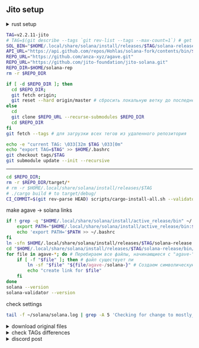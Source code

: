 ## Jito setup

<details>
<summary>rust setup</summary>

```bash
curl https://sh.rustup.rs -sSf | sh
source $HOME/.cargo/env
rustup component add rustfmt
```

```bash
. "$HOME/.cargo/env"
rustup show
```

```bash
apt update
apt install libssl-dev libudev-dev pkg-config zlib1g-dev llvm clang cmake make libprotobuf-dev protobuf-compiler -y
```

</details>


```bash
TAG=v2.2.11-jito
# TAG=$(git describe --tags `git rev-list --tags --max-count=1`) # get last TAG
SOL_BIN="$HOME/.local/share/solana/install/releases/$TAG/solana-release/bin"
API_URL="https://api.github.com/repos/Hohlas/solana-fork/contents/bin/$TAG"
REPO_URL="https://github.com/anza-xyz/agave.git"
REPO_URL="https://github.com/jito-foundation/jito-solana.git"
REPO_DIR=$HOME/solana-rep
rm -r $REPO_DIR
```

```bash
if [ -d $REPO_DIR ]; then 
  cd $REPO_DIR; 
  git fetch origin; 
  git reset --hard origin/master # сбросить локальную ветку до последнего коммита из git
else
  cd
  git clone $REPO_URL --recurse-submodules $REPO_DIR
  cd $REPO_DIR
fi
git fetch --tags # для загрузки всех тегов из удаленного репозитория
```



```bash
echo -e "current TAG: \033[32m $TAG \033[0m"
echo "export TAG=$TAG" >> $HOME/.bashrc
git checkout tags/$TAG
git submodule update --init --recursive
```

---

```bash
cd $REPO_DIR;
rm -r $REPO_DIR/target/*
# rm -r $HOME/.local/share/solana/install/releases/$TAG
# ./cargo build # to target/debug/
CI_COMMIT=$(git rev-parse HEAD) scripts/cargo-install-all.sh --validator-only ~/.local/share/solana/install/releases/"$TAG"/solana-release
```

make agave -> solana links
```bash
if ! grep -q "$HOME/.local/share/solana/install/active_release/bin" ~/.bashrc; then
    export PATH="$HOME/.local/share/solana/install/active_release/bin:$PATH"
    echo 'export PATH='$PATH >> ~/.bashrc
fi
ln -sfn $HOME/.local/share/solana/install/releases/$TAG/solana-release $HOME/.local/share/solana/install/active_release
cd "$HOME/.local/share/solana/install/releases/$TAG/solana-release/bin/"
for file in agave-*; do # Перебираем все файлы, начинающиеся с "agave-"
    if [ -f "$file" ]; then # файл существует ли 
        ln -sf "$file" "${file/agave-/solana-}" # Создаем символическую ссылку
        echo "create link for $file"
    fi
done
solana --version
solana-validator --version
```
check settings
```bash
tail -f ~/solana/solana.log | grep -A 5 'Checking for change to mostly_confirmed_threshold'
```

<details>
<summary>download original files</summary>

```bash
FILES_DIR="$HOME/files_$TAG"
mkdir -p $FILES_DIR
rm -r $FILES_DIR/*
REPO_URL="jito-foundation/jito-solana/refs/tags/$TAG"
REPO_URL="anza-xyz/agave/refs/tags/$TAG"
```

```bash
rm -r $FILES_DIR/*
curl -o $FILES_DIR/consensus.rs https://raw.githubusercontent.com/$REPO_URL/core/src/consensus.rs
curl -o $FILES_DIR/progress_map.rs https://raw.githubusercontent.com/$REPO_URL/core/src/consensus/progress_map.rs
curl -o $FILES_DIR/replay_stage.rs https://raw.githubusercontent.com/$REPO_URL/core/src/replay_stage.rs
curl -o $FILES_DIR/fork_choice.rs https://raw.githubusercontent.com/$REPO_URL/core/src/consensus/fork_choice.rs
curl -o $FILES_DIR/vote_simulator.rs https://raw.githubusercontent.com/$REPO_URL/core/src/vote_simulator.rs
curl -o $FILES_DIR/mod.rs https://raw.githubusercontent.com/$REPO_URL/programs/vote/src/vote_state/mod.rs
curl -o $FILES_DIR/mod_sdk.rs https://raw.githubusercontent.com/$REPO_URL/sdk/program/src/vote/state/mod.rs
echo -e "get files from \033[32m $REPO_URL \033[0m ok "
```

</details>

<details>
<summary>check TAGs differences </summary>

[JitoGit](https://github.com/jito-foundation/jito-solana/releases) | [AgaveGit](https://github.com/anza-xyz/agave/releases)
```bash
TAG1=v2.0.15-jito
```

```bash
GREEN=$'\033[32m'; RED=$'\033[31m'; YELLOW=$'\033[33m'; BLUE=$'\033[34m'; CLEAR=$'\033[0m'
FILES=(
    "core/src/consensus.rs"
    "core/src/consensus/progress_map.rs"
    "core/src/consensus/fork_choice.rs"
    "core/src/replay_stage.rs"
    "core/src/vote_simulator.rs"
    "programs/vote/src/vote_state/mod.rs"
    "sdk/program/src/vote/state/mod.rs"
)
echo -e "\n  - TAGs $BLUE$TAG$CLEAR & $BLUE$TAG1$CLEAR differences - "
for FILE in "${FILES[@]}"; do
    DIFF=$(git diff "$TAG" "$TAG1" -- "$FILE") # различия между тегами
    if [ -n "$DIFF" ]; then
        echo -e "${RED}files are different:${CLEAR} $FILE"
        # echo "$DIFF"  # Выводим различия
    else
        echo -e "${GREEN}files the same:${CLEAR} $FILE"
    fi
done

```

</details>


<details>
<summary>discord post</summary>

[Shinobi discord post](https://discord.com/channels/428295358100013066/673718028323782674/1281017905454121035)  
Патч для оптимизации работы валидатора Solana направлен на улучшение процесса голосования, чтобы валидатор мог эффективнее участвовать в консенсусе сети, минимизировать отставание (лаг) и избегать голосования за "мертвые" форки (альтернативные ветки блокчейна, которые не получают достаточной поддержки). Основная идея заключается в настройке дополнительных критериев, которые применяются поверх стандартной логики голосования валидатора. Эти критерии задаются через конфигурационный файл mostly_confirmed_threshold, который содержит четыре параметра.

mostly confirmed threshold  определяет долю голосов, взвешенных по стейку, которую слот должен получить, чтобы считаться "наиболее подтвержденным". Например, значение 0.55 означает, что слот будет считаться подтвержденным после получения 55% голосов от общего стейка сети. Чем выше это значение, тем более консервативным становится валидатор: он будет ждать большего количества голосов от других участников сети, что снизит риск голосования за "мертвый" форк, но увеличит задержку. Не рекомендуется выше 0.6, так как это может сломать голосование. Уменьшение (например, до 0.4) уменьшит лаг и даст больше кредитов, но увеличит риск выбора неправильного форка.

slots beyond указывает, на сколько слотов вперед от последнего "наиболее  подтвержденного" слота валидатор будет голосовать без дополнительных проверок. При значении 2 валидатор будет голосовать за два слота вперед от последнего подтвержденного слота , независимо от того, сколько стейка они набрали. Меньшие значения этого параметра снизят риск, но увеличат задержку и уменьшат кредиты, так как валидатор будет ждать больше подтверждений перед голосованием. Не рекомендуется более 4. *I would not recommend greater than 0.6 for mostly confirmed threshold, or greater than 4 for vote-ahead.* 

Skip behavior - определяет, что делать после пропуска слота (когда между голосующими слотами возникает разрыв). Возможные значения:
  0: ничего не делать, голосование продолжается как обычно.
  1: после пропуска валидатор не голосует за следующий слот, пока тот не достигнет "mostly confirmed threshold". Это делает второй параметр (slots beyond) равным 0 сразу после пропуска.
  2: то же, что и 1, но вместо порога "mostly confirmed" используется полное достижение консенсуса. Это очень "медленный" вариант, так как валидатор вообще не будет помогать консенсусу после пропусков, а будет ждать, пока консенсус уже сформируется. Автор рекомендует использовать только 0, так как другие значения не дают заметной пользы.

Escape hatch - количество слотов без голосования, после которого патч временно отключается. Это защитный механизм на случай, если патч из-за ошибки или неправильной настройки мешает валидатору голосовать, или если сеть в целом не может достичь консенсуса. Например, при значении 24 патч отключится, если валидатор не проголосовал за 24 слота подряд.

---

Если ваша цель — максимум кредитов с минимальным риском, попробуйте 0.5 4 0 24. Если приоритет — стабильность и безопасность, то 0.55-0.6 2 0 24.

---

Дополнительные механизмы:  
- Backfill votes - автоматически заполняет пропущенные голоса, если валидатор пропустил голосование за промежуточные слоты. Например, проголосовал за слот A, а следующий доступный — E, патч добавляет голоса за слоты B, C, D, если они тоже доступны. Это увеличивает "приверженность" текущему форку, что дает больше кредитов за голосование, но увеличивает штрафы, если форк "умрет".
- Не удалять устаревшие голоса: стандартный код убирает старые голоса из "башни" (tower), но с патчем голоса сохраняются дольше, что тоже увеличивает кредиты, но повышает риск приверженности "мертвому" форку.
- Ограничение приверженности: патч обрезает голоса за слоты, которые еще не проголосованы, если это увеличивает приверженность текущему форку более чем на 64 слота. Это балансирует риски и предотвращает слишком долгие "зависания" валидатора.

Аналогия с охотой стаи волков. Некоторые волки бегут впереди стаи (голосуют раньше), но если они убегают слишком далеко, то могут потерять стаю (оказаться на "мертвом" форке). Патч позволяет валидатору идти немного впереди (например, на 4 слота вперед от 45% стаи), но останавливаться и ждать, если он слишком оторвался. Это баланс между скоростью и безопасностью для предотвращения потери связи с основной группой.
Стандартный код Solana позволяет валидатору уходить вперед на 8 шагов от 38% стаи. Автор патча считает, что если стая не может поддерживать такой темп, то нет смысла уходить так далеко вперед, и 4 шагов вполне достаточно

---
Some of this was implemented before I really even knew Rust so it's a little hokey.  In particular, the configuration mechanism that provides tunable parameters is gross and just re-reads a config file once per minute to get updated values.

The config file is stored in the validator's root directory and is called "mostly_confirmed_threshold".  If it doesn't exist, the mods do nothing.  If it does exist, then it is a simple file with four values in sequence:

The first number is the "mostly confirmed threshold".  A slot is considered "mostly confirmed" if it has achieved this fraction of stake-weighted votes.  For example, 0.55 would mean that once a slot has received 55% of stake-weighted votes, it is "mostly confirmed".  The higher this number, the more "conservative" the voting -- a high number will prevent the validator from voting until a large fraction of the rest of the cluster has already voted on a slot.  Higher numbers cause a greater degree of "induced lag".
The second number is the number of slots beyond the most recent "mostly confirmed" slot that will be voted on regardless of how much stake weight it has on it.  For example, 2 would mean that the validator will vote two slots ahead of the most recent mostly confirmed slot without making any other considerations.  Lower numbers cause a greater degree of "induced lag".
The third number is either 0, 1 or 2.  If 0, no additional processing is done.  If 1, then after a skip (i.e. after a gap in votable slots), the validator will not vote on the next slot after the skip until that slot has achieved "mostly confirmed threshold".  This essentially makes the second value ("slots beyond the most recent mostly confirmed slot that will be voted on) 0 right after a skip.  If 2, then the same will apply except that rather than "mostly confirmed threshold", actual consensus would be used.  2 is a very laggy parameter and should not be used; it means that after skips, the validator will not contribute to consensus, ever, and will always wait for consensus before voting after a skip.  I personally don't think any value other than 0 for this parameter is worthwhile.  I used to try enabling 1 but I don't think it had an appreciable benefit.
The fourth number is the "escape hatch" distance, which will cause the mods to turn themselves off temporarily if there have been this number of slots without any votes cast by the current validator.  This is meant to be a safeguard in case there is something wrong with the mods that causes voting to stop due to a bug or mis-design, or in case the whole cluster for some reason is having a hard time achieving consensus and the mods might be partially the cause.

I personally use these values: 0.45 4 0 24.  These add extremely little lag, an imperceptible amount, because the "mostly confirmed threshold" is pretty low at 0.45, and the "number of slots beyond" is relatively high at 4.

---

The mods work by taking the next votable slot that the stock code base detects as potentially ready to be voted for, and then applying some additional criteria before voting.  Those criteria are defined by the values I just presented above.  The mod does not alter any of the existing code for selecting when a slot is votable; so existing fork avoidance in the stock code is always applied.  The only additional fork avoidance applied after that is due to the parameters listed above.

In addition, the mods:

Backfill votes.  This is the technique where if slot A has been voted on in the past, and the next slot that the existing validator code base says could be voted on is slot E, then if B, C, and D are also votable, then votes for these slots are added in.  This is a big part of creating "higher committment" to the current fork which gets more vote credits but then becomes more penalized if the current fork ends up dying.

Don't expire slots that don't need to be expired.  The existing code base still "acts like" the old "Vote tx" based code, that expires votes out of the tower according to the original tower design.  But that's no longer necessary with VoteStateUpdate which changed consensus rules and doesn't require this expiration.  Not expiring these votes leaves more votes in the tower which then earns more credits; but again, this leads to being more committed to the current fork so more penalized if the current fork dies.

Also the mods prune out votes that haven't been cast yet if voting on those slots would take committment to the current fork beyond 64 slots.  This is a counterbalance to the extra committment that can result from backfill and non-expiry.  It can result in slightly fewer credits earned in rare cases (this occurs a couple of times per epoch typically) but can prevent a very long lockout that could occur without this.

---

The way I visualize voting on Solana is like this: we're all a part of a giant pack of wolves all trying to hunt the same prey.  At any given time, some wolves will be at the forefront of the pack and a few steps closer to the prey than others; but if these wolves get too far out ahead, it may end up being the case that the pack as a whole moves elsewhere (new prey is discovered) and they are segregated and then have to catch up again.  As a wolf in the pack, I am willing to go a few steps ahead of most of the pack (in my case, 4 steps ahead of 45% of the rest of the pack), but once most of the pack gets too far behind (another way of saying, I get too far ahead), I stop and wait for them to catch up.

Stopping and waiting for them to catch up can be seen as a kind of lag (because I'm no longer running as fast as I can, I'm pausing while waiting for the rest of the group), but at the same time, it's also a valid safety net to prevent me from getting so far ahead that I am very likely to lose the pack.

I don't feel obligated to go as far ahead of the pack as I can, I only need to be willing to always go a bit ahead.  If all wolves allow themselves to go a bit ahead, but none allow themselves to go too far ahead, then the pack always progresses because there are always some wolves at the forefront leading the way.

The existing code base already has its own criteria: it will go up to 8 steps ahead of 38% of the pack.  One could argue that this is more pack-friendly because the leaders are willing to lead from that much further ahead; but in my opinion, if the pack can't keep up, then there's no real value in going that much further ahead.  4 steps is fine.

---

FWIW I've been using these specific mods for over a year, and similar mods (implemented much more poorly but with approximately the same effect) for two years before that.  Never an issue.
Also be aware that if you use really extreme values (i.e. greater than 0.66 for mostly confirmed threshold, greater than 8 for vote-ahead), it's possible for your voting to break.  I have experimented with values like that in the past and had some issues.  I would not recommend greater than 0.6 for mostly confirmed threshold, or greater than 4 for vote-ahead.

In terms of what could be improved to get those additional credits:
There may be edge cases I don't understand/haven't thought through where votes are being pruned out for safety that they don't need to be.  In other words, this code might be a little too conservative and might be missing some votes sometimes.
There may be other ways to do fork avoidance that would be better at avoiding forks; although if those techniques introduce more waiting for info sometimes then they are inducing more artificial lag and that needs to be considered.
There may be ways to alter the existing code base's selection of "next slot to vote on" so that it is either faster or less likely to choose a dying fork or both; I didn't mess with that code because I didn't want to break it and it has to deal with a lot of edge cases that could cause cluster breakage.  So tread carefully.
Heuristics for predicting when a fork is likely to die.  Could keep historical data from which the likelihood that a slot is going to be skipped on factors like how often the leader is skipped, how slow the shreds are coming, whether or not the subsequent leader often skips its predecessor, etc.  Better prediction would mean voting on the wrong fork less often, and voting on the wrong fork is almost entirely the reason that vote credits are missed, so more accurate fork prediction leading to better dead-fork avoidance would be very beneficial.



</details>
